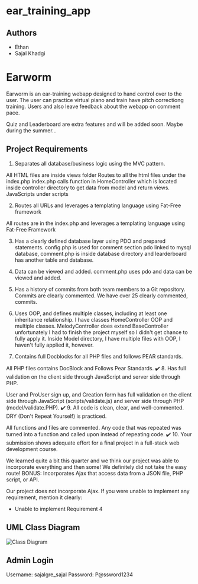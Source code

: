 # ear_training_app

## Authors

- Ethan
- Sajal Khadgi

# Earworm

Earworm is an ear-training webapp designed to hand control over to the user. The user can practice virtual piano and 
train have pitch correctiong training. Users and also leave feedback about the webapp on comment pace.

Quiz and Leaderboard are extra features and will be added soon. Maybe during the summer...


## Project Requirements
1. Separates all database/business logic using the MVC pattern.

All HTML files are inside views folder
Routes to all the html files under the index.php
index.php calls function in HomeController which is located inside controller directory to get data from model and return views.
JavaScripts under scripts

2. Routes all URLs and leverages a templating language using Fat-Free framework

All routes are in the index.php and leverages a templating language using Fat-Free Framework

3. Has a clearly defined database layer using PDO and prepared statements.
config.php is used for comment section  pdo linked to mysql database, comment.php is inside database directory and learderboard has another table and database.


4. Data can be viewed and added.
comment.php uses pdo and data can be viewed and added.

5. Has a history of commits from both team members to a Git repository. Commits are clearly commented.
 We have over 25 clearly commented, commits.

6. Uses OOP, and defines multiple classes, including at least one inheritance relationship.
I have classes HomeController OOP and multiple classes. MelodyController does extend BaseController
unfortunately I had to finish the project myself so I didn't get chance to fully apply it.
Inside Model directory, I have multiple files with OOP, I haven't fully applied it, however. 

7. Contains full Docblocks for all PHP files and follows PEAR standards.

All PHP files contains DocBlock and Follows Pear Standards.
✔️ 8. Has full validation on the client side through JavaScript and server side through PHP.

User and ProUser sign up, and Creation form has full validation on the client side through JavaScript (scripts/validate.js) and server side through PHP (model/validate.PHP).
✔️ 9. All code is clean, clear, and well-commented. DRY (Don't Repeat Yourself) is practiced.

All functions and files are commented. Any code that was repeated was turned into a function and called upon instead of repeating code.
✔️ 10. Your submission shows adequate effort for a final project in a full-stack web development course.

We learned quite a bit this quarter and we think our project was able to incorporate everything and then some! We definitely did not take the easy route!
BONUS: Incorporates Ajax that access data from a JSON file, PHP script, or API.

Our project does not incorporate Ajax.
If you were unable to implement any requirement, mention it clearly:

- Unable to implement Requirement 4

## UML Class Diagram

![Class Diagram](link_to_class_diagram)

## Admin Login

Username: sajalgre_sajal
Password: P@ssword1234
